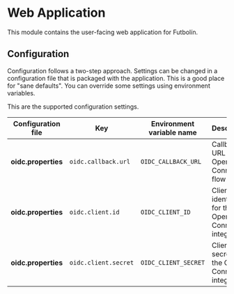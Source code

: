 # Web Application

This module contains the user-facing web application for Futbolín.

## Configuration

Configuration follows a two-step approach.
Settings can be changed in a configuration file that is packaged with the application.
This is a good place for "sane defaults".
You can override some settings using environment variables.

This are the supported configuration settings.

| Configuration file | Key | Environment variable name | Description |
| --- | --- | --- | --- |
| **oidc.properties** | `oidc.callback.url` | `OIDC_CALLBACK_URL` | Callback URL for the OpenID Connect flow |
| **oidc.properties** | `oidc.client.id` | `OIDC_CLIENT_ID` | Client identifier for the OpenID Connect integration |
| **oidc.properties** | `oidc.client.secret` | `OIDC_CLIENT_SECRET` | Client secret for the OpenID Connect integration |
